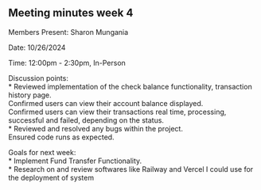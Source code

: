 ## Meeting minutes week 4

Members Present: Sharon Mungania

Date: 10/26/2024

Time: 12:00pm - 2:30pm, In-Person
 
Discussion points:  
    * Reviewed implementation of the check balance functionality, transaction history page.  
            Confirmed users can view their account balance displayed.  
            Confirmed users can view their transactions real time, processing, successful and failed, depending on the status.  
    * Reviewed and resolved any bugs within the project.  
            Ensured code runs as expected.

Goals for next week:  
    * Implement Fund Transfer Functionality.  
    * Research on and review softwares like Railway and Vercel I could use for the deployment of system
